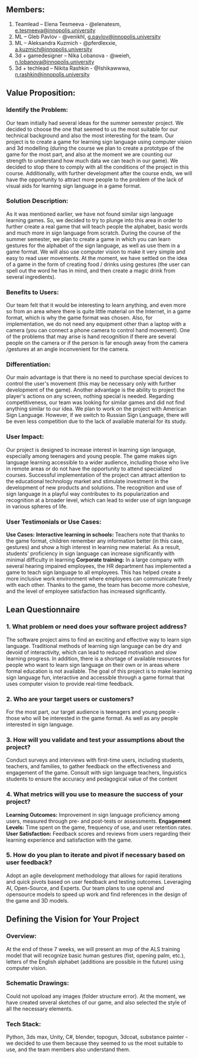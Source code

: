 ## **Members:**

1) Teamlead – Elena Tesmeeva - @elenatesm,  e.tesmeeva@innopolis.university
2) ML – Gleb Pavlov - @venikhl, g.pavlov@innopolis.university
3) ML – Aleksandra Kuzmich - @pferdlexxie, a.kuzmich@innopolis.university
4) 3d + gamedesigner – Nika Lobanova - @weieh, n.lobanova@innopolis.university
5) 3d + techlead – Nikita Rashkin - @Ishikawwwa, n.rashkin@innopolis.university


## Value Proposition:

###	Identify the Problem: 
Our team initially had several ideas for the summer semester project. We decided to choose the one that seemed to us the most suitable for our technical background and also the most interesting for the team. Our project is to create a game for learning sign language using computer vision and 3d modelling (during the course we plan to create a prototype of the game for the most part, and also at the moment we are counting our strength to understand how much data we can teach in our game). We decided to stop there to comply with all the conditions of the project in this course. Additionally, with further development after the course ends, we will have the opportunity to attract more people to the problem of the lack of visual aids for learning sign language in a game format.

###	Solution Description:
As it was mentioned earlier, we have not found similar sign language learning games. So, we decided to try to plunge into this area in order to further create a real game that will teach people the alphabet, basic words and much more in sign language from scratch. During the course of the summer semester, we plan to create a game in which you can learn gestures for the alphabet of the sign language, as well as use them in a game format. We will also use computer vision to make it very simple and easy to read user movements. At the moment, we have settled on the idea of a game in the form of creating food / drinks using gestures (the user can spell out the word he has in mind, and then create a magic drink from several ingredients).

###	Benefits to Users:
Our team felt that it would be interesting to learn anything, and even more so from an area where there is quite little material on the Internet, in a game format, which is why the game format was chosen. Also, for implementation, we do not need any equipment other than a laptop with a camera (you can connect a phone camera to control hand movement). One of the problems that may arise is hand recognition if there are several people on the camera or if the person is far enough away from the camera /gestures at an angle inconvenient for the camera.

###	Differentiation:
Our main advantage is that there is no need to purchase special devices to control the user's movement (this may be necessary only with further development of the game). Another advantage is the ability to project the player's actions on any screen, nothing special is needed. 
Regarding competitiveness, our team was looking for similar games and did not find anything similar to our idea. We plan to work on the project with American Sign Language. However, if we switch to Russian Sign Language, there will be even less competition due to the lack of available material for its study.

###	User Impact:
Our project is designed to increase interest in learning sign language, especially among teenagers and young people. 
The game makes sign language learning accessible to a wider audience, including those who live in remote areas or do not have the opportunity to attend specialized courses. 
Successful implementation of the project can attract attention to the educational technology market and stimulate investment in the development of new products and solutions.
The recognition and use of sign language in a playful way contributes to its popularization and recognition at a broader level, which can lead to wider use of sign language in various spheres of life.

###	User Testimonials or Use Cases:
**Use Cases:**
**Interactive learning in schools:** Teachers note that thanks to the game format, children remember any information better (in this case, gestures) and show a high interest in learning new material. As a result, students' proficiency in sign language can increase significantly with minimal difficulty in learning
**Corporate training:** In a large company with several hearing impaired employees, the HR department has implemented a game to teach sign language to all employees. This has helped create a more inclusive work environment where employees can communicate freely with each other. Thanks to the game, the team has become more cohesive, and the level of employee satisfaction has increased significantly.

## Lean Questionnaire

### 1.	What problem or need does your software project address?
The software project aims to find an exciting and effective way to learn sign language. Traditional methods of learning sign language can be dry and devoid of interactivity, which can lead to reduced motivation and slow learning progress. In addition, there is a shortage of available resources for people who want to learn sign language on their own or in areas where formal education is not available. The goal of this project is to make learning sign language fun, interactive and accessible through a game format that uses computer vision to provide real-time feedback.

### 2.	Who are your target users or customers?
For the most part, our target audience is teenagers and young people - those who will be interested in the game format. As well as any people interested in sign language.

### 3.	How will you validate and test your assumptions about the project?
Conduct surveys and interviews with first-time users, including students, teachers, and families, to gather feedback on the effectiveness and engagement of the game.
Consult with sign language teachers, linguistics students to ensure the accuracy and pedagogical value of the content

### 4.	What metrics will you use to measure the success of your project?
**Learning Outcomes:** Improvement in sign language proficiency among users, measured through pre- and post-tests or assessments.
**Engagement Levels:** Time spent on the game, frequency of use, and user retention rates.
**User Satisfaction:** Feedback scores and reviews from users regarding their learning experience and satisfaction with the game.

### 5.	How do you plan to iterate and pivot if necessary based on user feedback?
Adopt an agile development methodology that allows for rapid iterations and quick pivots based on user feedback and testing outcomes.
Leveraging AI, Open-Source, and Experts.
Our team plans to use openal and opensource models to speed up work and find references in the design of the game and 3D models.

## Defining the Vision for Your Project
###	Overview: 
At the end of these 7 weeks, we will present an mvp of the ALS training model that will recognize basic human gestures (fist, opening palm, etc.), letters of the English alphabet (additions are possible in the future) using computer vision.

### Schematic Drawings: 
Could not upoload any images (folder structure error).
At the moment, we have created several sketches of our game, and also selected the style of all the necessary elements.

### Tech Stack: 
Python, 3ds max, Unity, С#, blender, topogun, 3dcoat, substance painter - we decided to use them because they seemed to us the most suitable to use, and the team members also understand them.


